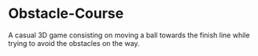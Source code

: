 # Obstacle-Course
A casual 3D game consisting on moving a ball towards the finish line while trying to avoid the obstacles on the way.
